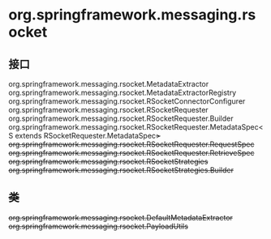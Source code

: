 # org.springframework.messaging.rsocket

## 接口

org.springframework.messaging.rsocket.MetadataExtractor
org.springframework.messaging.rsocket.MetadataExtractorRegistry
org.springframework.messaging.rsocket.RSocketConnectorConfigurer
org.springframework.messaging.rsocket.RSocketRequester
org.springframework.messaging.rsocket.RSocketRequester.Builder
org.springframework.messaging.rsocket.RSocketRequester.MetadataSpec<S extends RSocketRequester.MetadataSpec<S>>
org.springframework.messaging.rsocket.RSocketRequester.RequestSpec
org.springframework.messaging.rsocket.RSocketRequester.RetrieveSpec
org.springframework.messaging.rsocket.RSocketStrategies
org.springframework.messaging.rsocket.RSocketStrategies.Builder

## 类

org.springframework.messaging.rsocket.DefaultMetadataExtractor
org.springframework.messaging.rsocket.PayloadUtils




